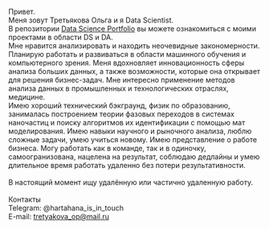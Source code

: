 Привет.</br>
Меня зовут Третьякова Ольга и я Data Scientist. </br>
В репозитории [Data Science Portfolio](http://github.com/TretyakovaOlga/Data-Science-Projects) вы можете ознакомиться с моими проектами в области DS и DA.
</br>
Мне нравится анализировать и находить неочевидные закономерности. Планирую работать и развиваться в области машинного обучения и компьютерного зрения. Меня вдохновляет инновационность сферы анализа больших данных, а также возможности, которые она открывает для решения бизнес-задач. Мне интересно применение методов анализа данных в промышленных и технологических отраслях, медицине. </br>
Имею хороший технический бэкграунд, физик по образованию, занималась построением теории фазовых переходов в системах наночастиц и поиску алгоритмов их идентификации с помощью мат моделирования. Имею навыки научного и рыночного анализа, люблю сложные задачи, умею учиться новому. Имею представление о работе бизнеса. Могу
работать как в команде, так и в одиночку, самоогранизована, нацелена на результат, соблюдаю дедлайны и умею длительное время работать удаленно без потери результативности. </br>
</br>
В настоящий момент ищу удалённую или частично удаленную работу.</br>
</br>
Контакты </br>
Telegram: @hartahana_is_in_touch</br>
E-mail: tretyakova_op@mail.ru
